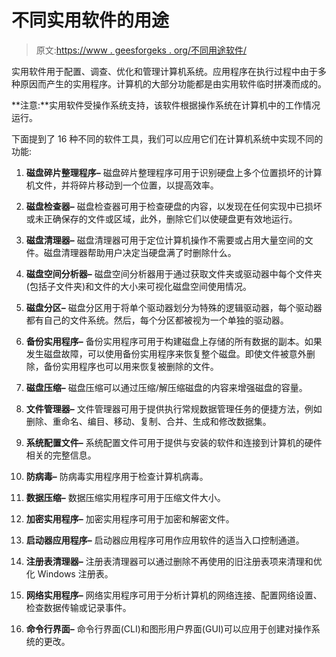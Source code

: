 # 不同实用软件的用途

> 原文:[https://www . geesforgeks . org/不同用途软件/](https://www.geeksforgeeks.org/purpose-of-different-utility-software/)

实用软件用于配置、调查、优化和管理计算机系统。应用程序在执行过程中由于多种原因而产生的实用程序。计算机的大部分功能都是由实用软件临时拼凑而成的。

**注意:**实用软件受操作系统支持，该软件根据操作系统在计算机中的工作情况运行。

下面提到了 16 种不同的软件工具，我们可以应用它们在计算机系统中实现不同的功能:

1.  **磁盘碎片整理程序–**
    磁盘碎片整理程序可用于识别硬盘上多个位置损坏的计算机文件，并将碎片移动到一个位置，以提高效率。

2.  **磁盘检查器–**
    磁盘检查器可用于检查硬盘的内容，以发现在任何实现中已损坏或未正确保存的文件或区域，此外，删除它们以使硬盘更有效地运行。

3.  **磁盘清理器–**
    磁盘清理器可用于定位计算机操作不需要或占用大量空间的文件。磁盘清理器帮助用户决定当硬盘满了时删除什么。

4.  **磁盘空间分析器–**
    磁盘空间分析器用于通过获取文件夹或驱动器中每个文件夹(包括子文件夹)和文件的大小来可视化磁盘空间使用情况。

5.  **磁盘分区–**
    磁盘分区用于将单个驱动器划分为特殊的逻辑驱动器，每个驱动器都有自己的文件系统。然后，每个分区都被视为一个单独的驱动器。

6.  **备份实用程序–**
    备份实用程序可用于构建磁盘上存储的所有数据的副本。如果发生磁盘故障，可以使用备份实用程序来恢复整个磁盘。即使文件被意外删除，备份实用程序也可以用来恢复被删除的文件。

7.  **磁盘压缩–**
    磁盘压缩可以通过压缩/解压缩磁盘的内容来增强磁盘的容量。

8.  **文件管理器–**
    文件管理器可用于提供执行常规数据管理任务的便捷方法，例如删除、重命名、编目、移动、复制、合并、生成和修改数据集。

9.  **系统配置文件–**
    系统配置文件可用于提供与安装的软件和连接到计算机的硬件相关的完整信息。

10.  **防病毒–**
    防病毒实用程序用于检查计算机病毒。

11.  **数据压缩–**
    数据压缩实用程序可用于压缩文件大小。

12.  **加密实用程序–**
    加密实用程序可用于加密和解密文件。

13.  **启动器应用程序–**
    启动器应用程序可用作应用软件的适当入口控制通道。

14.  **注册表清理器–**
    注册表清理器可以通过删除不再使用的旧注册表项来清理和优化 Windows 注册表。

15.  **网络实用程序–**
    网络实用程序可用于分析计算机的网络连接、配置网络设置、检查数据传输或记录事件。

16.  **命令行界面–**
    命令行界面(CLI)和图形用户界面(GUI)可以应用于创建对操作系统的更改。